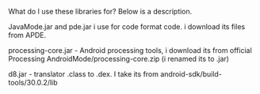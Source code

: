 What do I use these libraries for? Below is a description.

JavaMode.jar and pde.jar i use for code format code. i download its files from APDE.

processing-core.jar - Android processing tools, i download its from official Processing AndroidMode/processing-core.zip (i renamed its to .jar)

d8.jar - translator .class to .dex. I take its from android-sdk/build-tools/30.0.2/lib